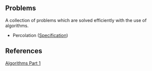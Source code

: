 ## Problems
A collection of problems which are solved efficiently with the use of algorithms.

- Percolation ([Specification](https://coursera.cs.princeton.edu/algs4/assignments/percolation/specification.php))

## References
[Algorithms Part 1](https://www.coursera.org/learn/algorithms-part1)
